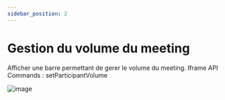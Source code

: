 ```yaml
---
sidebar_position: 2
---
```


# Gestion du volume du meeting

Afficher une barre permettant de gerer le volume du meeting.
Iframe API Commands : setParticipantVolume

![image](https://user-images.githubusercontent.com/30130845/185893556-3564ba39-8da3-45b9-8bbd-a08eeb194dd8.png)
